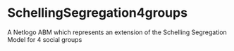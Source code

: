 # SchellingSegregation4groups
A Netlogo ABM which represents an extension of the Schelling Segregation Model for 4 social groups
